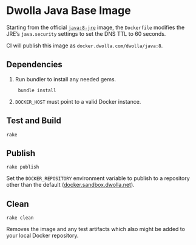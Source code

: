 # Dwolla Java Base Image

Starting from the official [`java:8-jre`](https://github.com/docker-library/java/blob/master/openjdk-8-jre/Dockerfile) image, the `Dockerfile` modifies the JRE’s `java.security` settings to set the DNS TTL to 60 seconds.

CI will publish this image as `docker.dwolla.com/dwolla/java:8`.

## Dependencies
1. Run bundler to install any needed gems.

        bundle install
2. `DOCKER_HOST` must point to a valid Docker instance.

## Test and Build

    rake

## Publish

    rake publish

Set the `DOCKER_REPOSITORY` environment variable to publish to a repository other than the default ([docker.sandbox.dwolla.net](https://docker.sandbox.dwolla.net/ui)).

## Clean

    rake clean

Removes the image and any test artifacts which also might be added to your local Docker repository.
